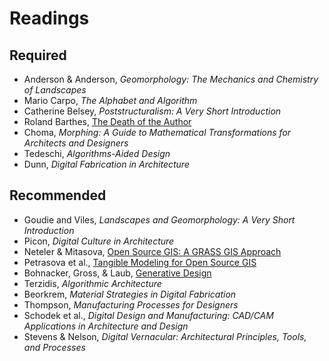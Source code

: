 # Readings

## Required
* Anderson & Anderson, *Geomorphology: The Mechanics and Chemistry of Landscapes*
* Mario Carpo, *The Alphabet and Algorithm*
* Catherine Belsey, *Poststructuralism: A Very Short Introduction*
* Roland Barthes, [The Death of the Author](http://artsites.ucsc.edu/faculty/Gustafson/FILM%20162.W10/readings/barthes.death.pdf)
* Choma, *Morphing: A Guide to Mathematical Transformations for Architects and Designers*
* Tedeschi, *Algorithms-Aided Design*
* Dunn, *Digital Fabrication in Architecture*

## Recommended
* Goudie and Viles, *Landscapes and Geomorphology: A Very Short Introduction*
* Picon, *Digital Culture in Architecture*
* Neteler &  Mitasova, [Open Source GIS: A GRASS GIS Approach](https://grassbook.org/)
* Petrasova et al., [Tangible Modeling for Open Source GIS](https://www.springer.com/us/book/9783319893020)
* Bohnacker, Gross, & Laub, [Generative Design](http://www.generative-gestaltung.de/)
* Terzidis, *Algorithmic Architecture*
* Beorkrem, *Material Strategies in Digital Fabrication*
* Thompson, *Manufacturing Processes for Designers*
* Schodek et al., *Digital Design and Manufacturing: CAD/CAM Applications in Architecture and Design*
* Stevens & Nelson, *Digital Vernacular: Architectural Principles, Tools, and Processes*
